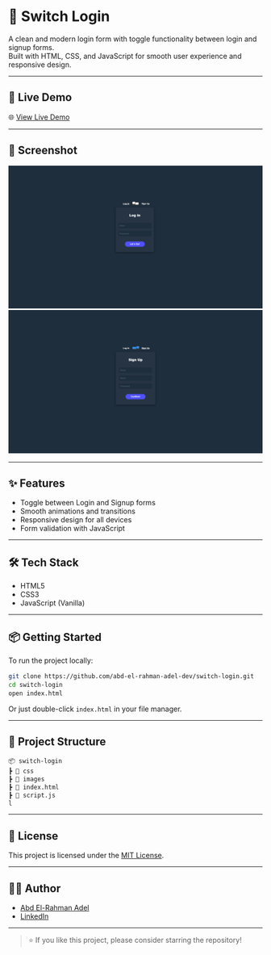 # 🔄 Switch Login

A clean and modern login form with toggle functionality between login and signup forms.  
Built with HTML, CSS, and JavaScript for smooth user experience and responsive design.

---

## 🚀 Live Demo

🌐 [View Live Demo](https://abd-el-rahman-adel-dev.github.io/switch-login/)

---

## 📸 Screenshot

![Switch Login Screenshot](./screenshot-1.png) <!-- أضف صورة توضيحية إذا متوفرة -->
![Switch Login Screenshot](./screenshot-2.png) <!-- أضف صورة توضيحية إذا متوفرة -->

---

## ✨ Features

- Toggle between Login and Signup forms  
- Smooth animations and transitions  
- Responsive design for all devices  
- Form validation with JavaScript

---

## 🛠 Tech Stack

- HTML5  
- CSS3  
- JavaScript (Vanilla)

---

## 📦 Getting Started

To run the project locally:

```bash
git clone https://github.com/abd-el-rahman-adel-dev/switch-login.git
cd switch-login
open index.html
```

Or just double-click `index.html` in your file manager.

---

## 📁 Project Structure

```
📦 switch-login
┣ 📂 css
┣ 📂 images
┣ 📜 index.html
┣ 📜 script.js
l
```

---

## 📄 License

This project is licensed under the [MIT License](./LICENSE).

---

## 🙋‍♂️ Author

- [Abd El-Rahman Adel](https://github.com/abd-el-rahman-adel-dev)
- [LinkedIn](https://www.linkedin.com/in/abdelrahman-adel-webdev)

---

> ⭐ If you like this project, please consider starring the repository!

